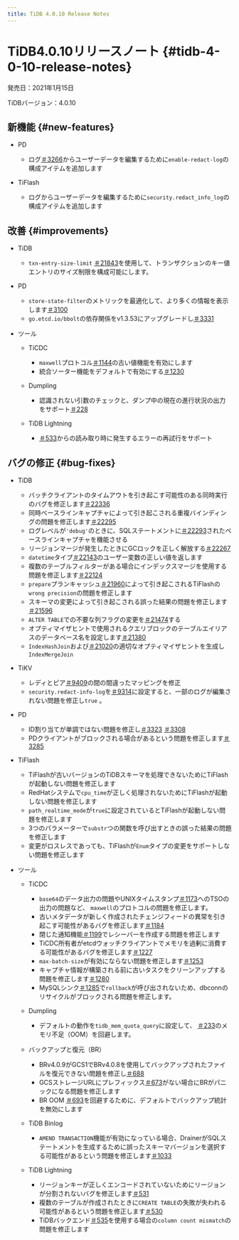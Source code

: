 ```yaml
---
title: TiDB 4.0.10 Release Notes
---
```


# TiDB4.0.10リリースノート {#tidb-4-0-10-release-notes}

発売日：2021年1月15日

TiDBバージョン：4.0.10

## 新機能 {#new-features}

-   PD

    -   ログ[＃3266](https://github.com/pingcap/pd/pull/3266)からユーザーデータを編集するために`enable-redact-log`の構成アイテムを追加します

-   TiFlash

    -   ログからユーザーデータを編集するために`security.redact_info_log`の構成アイテムを追加します

## 改善 {#improvements}

-   TiDB

    -   `txn-entry-size-limit` [＃21843](https://github.com/pingcap/tidb/pull/21843)を使用して、トランザクションのキー値エントリのサイズ制限を構成可能にします。

-   PD

    -   `store-state-filter`のメトリックを最適化して、より多くの情報を表示します[＃3100](https://github.com/tikv/pd/pull/3100)
    -   `go.etcd.io/bbolt`の依存関係をv1.3.53にアップグレードし[＃3331](https://github.com/tikv/pd/pull/3331)

-   ツール

    -   TiCDC

        -   `maxwell`プロトコル[＃1144](https://github.com/pingcap/tiflow/pull/1144)の古い値機能を有効にします
        -   統合ソーター機能をデフォルトで有効にする[＃1230](https://github.com/pingcap/tiflow/pull/1230)

    -   Dumpling

        -   認識されない引数のチェックと、ダンプ中の現在の進行状況の出力をサポート[＃228](https://github.com/pingcap/dumpling/pull/228)

    -   TiDB Lightning

        -   [＃533](https://github.com/pingcap/tidb-lightning/pull/533)からの読み取り時に発生するエラーの再試行をサポート

## バグの修正 {#bug-fixes}

-   TiDB

    -   バッチクライアントのタイムアウトを引き起こす可能性のある同時実行のバグを修正します[＃22336](https://github.com/pingcap/tidb/pull/22336)
    -   同時ベースラインキャプチャによって引き起こされる重複バインディングの問題を修正します[＃22295](https://github.com/pingcap/tidb/pull/22295)
    -   ログレベルが`'debug'`のときに、SQLステートメントに[＃22293](https://github.com/pingcap/tidb/pull/22293)されたベースラインキャプチャを機能させる
    -   リージョンマージが発生したときにGCロックを正しく解放する[＃22267](https://github.com/pingcap/tidb/pull/22267)
    -   `datetime`タイプ[＃22143](https://github.com/pingcap/tidb/pull/22143)のユーザー変数の正しい値を返します
    -   複数のテーブルフィルターがある場合にインデックスマージを使用する問題を修正します[＃22124](https://github.com/pingcap/tidb/pull/22124)
    -   `prepare`プランキャッシュ[＃21960](https://github.com/pingcap/tidb/pull/21960)によって引き起こされるTiFlashの`wrong precision`の問題を修正します
    -   スキーマの変更によって引き起こされる誤った結果の問題を修正します[＃21596](https://github.com/pingcap/tidb/pull/21596)
    -   `ALTER TABLE`での不要な列フラグの変更を[＃21474](https://github.com/pingcap/tidb/pull/21474)する
    -   オプティマイザヒントで使用されるクエリブロックのテーブルエイリアスのデータベース名を設定します[＃21380](https://github.com/pingcap/tidb/pull/21380)
    -   `IndexHashJoin`および[＃21020](https://github.com/pingcap/tidb/pull/21020)の適切なオプティマイザヒントを生成し`IndexMergeJoin`

-   TiKV

    -   レディとピア[＃9409](https://github.com/tikv/tikv/pull/9409)の間の間違ったマッピングを修正
    -   `security.redact-info-log`を[＃9314](https://github.com/tikv/tikv/pull/9314)に設定すると、一部のログが編集されない問題を修正し`true` 。

-   PD

    -   ID割り当てが単調ではない問題を修正し[＃3323](https://github.com/tikv/pd/pull/3323) [＃3308](https://github.com/tikv/pd/pull/3308)
    -   PDクライアントがブロックされる場合があるという問題を修正します[＃3285](https://github.com/pingcap/pd/pull/3285)

-   TiFlash

    -   TiFlashが古いバージョンのTiDBスキーマを処理できないためにTiFlashが起動しない問題を修正します
    -   RedHatシステムで`cpu_time`が正しく処理されないためにTiFlashが起動しない問題を修正します
    -   `path_realtime_mode`が`true`に設定されているとTiFlashが起動しない問題を修正します
    -   3つのパラメーターで`substr`つの関数を呼び出すときの誤った結果の問題を修正します
    -   変更がロスレスであっても、TiFlashが`Enum`タイプの変更をサポートしない問題を修正します

-   ツール

    -   TiCDC

        -   `base64`のデータ出力の問題やUNIXタイムスタンプ[＃1173](https://github.com/pingcap/tiflow/pull/1173)へのTSOの出力の問題など、 `maxwell`のプロトコルの問題を修正します。
        -   古いメタデータが新しく作成されたチェンジフィードの異常を引き起こす可能性があるバグを修正します[＃1184](https://github.com/pingcap/tiflow/pull/1184)
        -   閉じた通知機能[＃1199](https://github.com/pingcap/tiflow/pull/1199)でレシーバーを作成する問題を修正します
        -   TiCDC所有者がetcdウォッチクライアントでメモリを過剰に消費する可能性があるバグを修正します[＃1227](https://github.com/pingcap/tiflow/pull/1227)
        -   `max-batch-size`が有効にならない問題を修正します[＃1253](https://github.com/pingcap/tiflow/pull/1253)
        -   キャプチャ情報が構築される前に古いタスクをクリーンアップする問題を修正します[＃1280](https://github.com/pingcap/tiflow/pull/1280)
        -   MySQLシンク[＃1285](https://github.com/pingcap/tiflow/pull/1285)で`rollback`が呼び出されないため、dbconnのリサイクルがブロックされる問題を修正します。

    -   Dumpling

        -   デフォルトの動作を`tidb_mem_quota_query`に設定して、 [＃233](https://github.com/pingcap/dumpling/pull/233)のメモリ不足（OOM）を回避します。

    -   バックアップと復元（BR）

        -   BRv4.0.9がGCS1でBRv4.0.8を使用してバックアップされたファイルを復元できない問題を修正し[＃688](https://github.com/pingcap/br/pull/688)
        -   GCSストレージURLにプレフィックス[＃673](https://github.com/pingcap/br/pull/673)がない場合にBRがパニックになる問題を修正します
        -   BR OOM [＃693](https://github.com/pingcap/br/pull/693)を回避するために、デフォルトでバックアップ統計を無効にします

    -   TiDB Binlog

        -   `AMEND TRANSACTION`機能が有効になっている場合、DrainerがSQLステートメントを生成するために誤ったスキーマバージョンを選択する可能性があるという問題を修正します[＃1033](https://github.com/pingcap/tidb-binlog/pull/1033)

    -   TiDB Lightning

        -   リージョンキーが正しくエンコードされていないためにリージョンが分割されないバグを修正します[＃531](https://github.com/pingcap/tidb-lightning/pull/531)
        -   複数のテーブルが作成されたときに`CREATE TABLE`の失敗が失われる可能性があるという問題を修正します[＃530](https://github.com/pingcap/tidb-lightning/pull/530)
        -   TiDBバックエンド[＃535](https://github.com/pingcap/tidb-lightning/pull/535)を使用する場合の`column count mismatch`の問題を修正します
